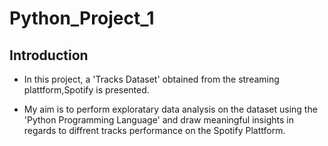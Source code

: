 # Python_Project_1
## Introduction

- In this project, a 'Tracks Dataset' obtained from the streaming plattform,Spotify is presented.

- My aim is to perform exploratary data analysis on the dataset using the 'Python Programming Language' and draw meaningful insights in regards to diffrent tracks performance on the Spotify Plattform.
